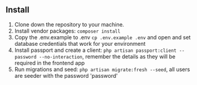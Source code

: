 ## Install
1. Clone down the repository to your machine.
2. Install vendor packages: `composer install`
3. Copy the .env.example to .env `cp .env.example .env` and open and set database credentials that work for your environment
4. Install passport and create a client: `php artisan passport:client --password --no-interaction`, remember the details as they will be required in the frontend app
5. Run migrations and seed: `php artisan migrate:fresh --seed`, all users are seeder with the password 'password'
